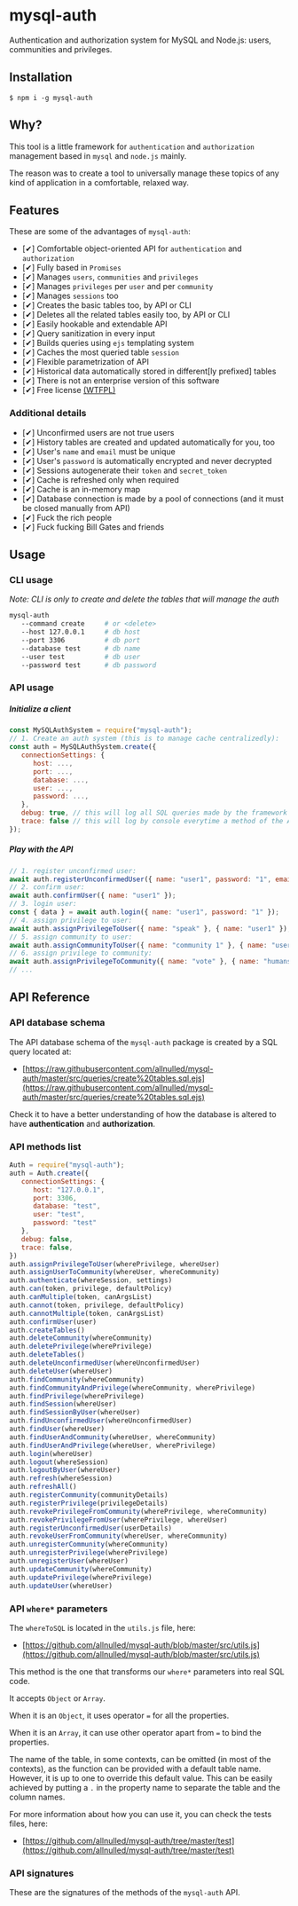 # mysql-auth

Authentication and authorization system for MySQL and Node.js: users, communities and privileges.

## Installation

`$ npm i -g mysql-auth`

## Why?

This tool is a little framework for `authentication` and `authorization` management based in `mysql` and `node.js` mainly.

The reason was to create a tool to universally manage these topics of any kind of application in a comfortable, relaxed way.

## Features

These are some of the advantages of `mysql-auth`:

   - [✔] Comfortable object-oriented API for `authentication` and `authorization`
   - [✔] Fully based in `Promises`
   - [✔] Manages `users`, `communities` and `privileges`
   - [✔] Manages `privileges` per `user` and per `community`
   - [✔] Manages `sessions` too
   - [✔] Creates the basic tables too, by API or CLI
   - [✔] Deletes all the related tables easily too, by API or CLI
   - [✔] Easily hookable and extendable API
   - [✔] Query sanitization in every input
   - [✔] Builds queries using `ejs` templating system
   - [✔] Caches the most queried table `session`
   - [✔] Flexible parametrization of API
   - [✔] Historical data automatically stored in different[ly prefixed] tables
   - [✔] There is not an enterprise version of this software
   - [✔] Free license [(WTFPL)](https://es.wikipedia.org/wiki/WTFPL)

### Additional details

   - [✔] Unconfirmed users are not true users
   - [✔] History tables are created and updated automatically for you, too
   - [✔] User's `name` and `email` must be unique
   - [✔] User's `password` is automatically encrypted and never decrypted
   - [✔] Sessions autogenerate their `token` and `secret_token`
   - [✔] Cache is refreshed only when required
   - [✔] Cache is an in-memory map
   - [✔] Database connection is made by a pool of connections (and it must be closed manually from API)
   - [✔] Fuck the rich people
   - [✔] Fuck fucking Bill Gates and friends


## Usage

### CLI usage

*Note: CLI is only to create and delete the tables that will manage the auth*

```sh
mysql-auth 
   --command create     # or <delete>
   --host 127.0.0.1     # db host
   --port 3306          # db port
   --database test      # db name
   --user test          # db user
   --password test      # db password
```

### API usage

##### Initialize a client

```js
const MySQLAuthSystem = require("mysql-auth");
// 1. Create an auth system (this is to manage cache centralizedly):
const auth = MySQLAuthSystem.create({
   connectionSettings: {
      host: ...,
      port: ...,
      database: ...,
      user: ...,
      password: ...,
   },
   debug: true, // this will log all SQL queries made by the framework
   trace: false // this will log by console everytime a method of the API is called
});
```

##### Play with the API

```js
// 1. register unconfirmed user:
await auth.registerUnconfirmedUser({ name: "user1", password: "1", email: "user1@email.com" });
// 2. confirm user:
await auth.confirmUser({ name: "user1" });
// 3. login user:
const { data } = await auth.login({ name: "user1", password: "1" });
// 4. assign privilege to user:
await auth.assignPrivilegeToUser({ name: "speak" }, { name: "user1" });
// 5. assign community to user:
await auth.assignCommunityToUser({ name: "community 1" }, { name: "user1" });
// 6. assign privilege to community:
await auth.assignPrivilegeToCommunity({ name: "vote" }, { name: "humans" });
// ...
```


## API Reference

### API database schema

The API database schema of the `mysql-auth` package is created by a SQL query located at:

   - [https://raw.githubusercontent.com/allnulled/mysql-auth/master/src/queries/create%20tables.sql.ejs](https://raw.githubusercontent.com/allnulled/mysql-auth/master/src/queries/create%20tables.sql.ejs)

Check it to have a better understanding of how the database is altered to have **authentication** and **authorization**.

### API methods list

```js
Auth = require("mysql-auth");
auth = Auth.create({
   connectionSettings: {
      host: "127.0.0.1",
      port: 3306,
      database: "test",
      user: "test",
      password: "test"
   },
   debug: false,
   trace: false,
})
auth.assignPrivilegeToUser(wherePrivilege, whereUser)
auth.assignUserToCommunity(whereUser, whereCommunity)
auth.authenticate(whereSession, settings)
auth.can(token, privilege, defaultPolicy)
auth.canMultiple(token, canArgsList)
auth.cannot(token, privilege, defaultPolicy)
auth.cannotMultiple(token, canArgsList)
auth.confirmUser(user)
auth.createTables()
auth.deleteCommunity(whereCommunity)
auth.deletePrivilege(wherePrivilege)
auth.deleteTables()
auth.deleteUnconfirmedUser(whereUnconfirmedUser)
auth.deleteUser(whereUser)
auth.findCommunity(whereCommunity)
auth.findCommunityAndPrivilege(whereCommunity, wherePrivilege)
auth.findPrivilege(wherePrivilege)
auth.findSession(whereUser)
auth.findSessionByUser(whereUser)
auth.findUnconfirmedUser(whereUnconfirmedUser)
auth.findUser(whereUser)
auth.findUserAndCommunity(whereUser, whereCommunity)
auth.findUserAndPrivilege(whereUser, wherePrivilege)
auth.login(whereUser)
auth.logout(whereSession)
auth.logoutByUser(whereUser)
auth.refresh(whereSession)
auth.refreshAll()
auth.registerCommunity(communityDetails)
auth.registerPrivilege(privilegeDetails)
auth.revokePrivilegeFromCommunity(wherePrivilege, whereCommunity)
auth.revokePrivilegeFromUser(wherePrivilege, whereUser)
auth.registerUnconfirmedUser(userDetails)
auth.revokeUserFromCommunity(whereUser, whereCommunity)
auth.unregisterCommunity(whereCommunity)
auth.unregisterPrivilege(wherePrivilege)
auth.unregisterUser(whereUser)
auth.updateCommunity(whereCommunity)
auth.updatePrivilege(wherePrivilege)
auth.updateUser(whereUser)
```

### API `where*` parameters

The `whereToSQL` is located in the `utils.js` file, here:

 - [https://github.com/allnulled/mysql-auth/blob/master/src/utils.js](https://github.com/allnulled/mysql-auth/blob/master/src/utils.js)

This method is the one that transforms our `where*` parameters into real SQL code.

It accepts `Object` or `Array`.

When it is an `Object`, it uses operator `=` for all the properties.

When it is an `Array`, it can use other operator apart from `=` to bind the properties.

The name of the table, in some contexts, can be omitted (in most of the contexts), as the function can be provided with a default table name. However, it is up to one to override this default value. This can be easily achieved by putting a `.` in the property name to separate the table and the column names.

For more information about how you can use it, you can check the tests files, here:

 - [https://github.com/allnulled/mysql-auth/tree/master/test](https://github.com/allnulled/mysql-auth/tree/master/test)


### API signatures

These are the signatures of the methods of the `mysql-auth` API.

